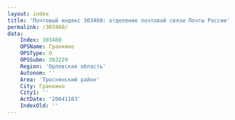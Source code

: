 ```yaml
---
layout: index
title: 'Почтовый индекс 303460: отделение почтовой связи Почты России'
permalink: /303460/
data:
    Index: 303460
    OPSName: Гранкино
    OPSType: О
    OPSSubm: 303229
    Region: 'Орловская область'
    Autonom: ''
    Area: 'Троснянский район'
    City: Гранкино
    City1: ''
    ActDate: '20041103'
    IndexOld: ''
---
```

